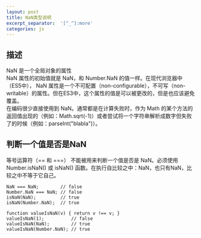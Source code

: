 ```yaml
---
layout: post
title: NaN类型说明
excerpt_separator:  '[^_^]:more'
categories: js
---
```


## 描述
NaN 是一个全局对象的属性  
NaN 属性的初始值就是 NaN，和 Number.NaN 的值一样。在现代浏览器中（ES5中）， NaN 属性是一个不可配置（non-configurable），不可写（non-writable）的属性。但在ES3中，这个属性的值是可以被更改的，但是也应该避免覆盖。  
在编码很少直接使用到 NaN。通常都是在计算失败时，作为 Math 的某个方法的返回值出现的（例如：Math.sqrt(-1)）或者尝试将一个字符串解析成数字但失败了的时候（例如：parseInt("blabla")）。
## 判断一个值是否是NaN
等号运算符（== 和 ===） 不能被用来判断一个值是否是 NaN。必须使用 Number.isNaN() 或 isNaN() 函数。在执行自比较之中：NaN，也只有NaN，比较之中不等于它自己。

[^_^]:more

```
NaN === NaN;        // false
Number.NaN === NaN; // false
isNaN(NaN);         // true
isNaN(Number.NaN);  // true

function valueIsNaN(v) { return v !== v; }
valueIsNaN(1);          // false
valueIsNaN(NaN);        // true
valueIsNaN(Number.NaN); // true
```